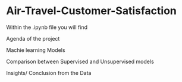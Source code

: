 # Air-Travel-Customer-Satisfaction

Within the .ipynb file you will find

Agenda of the project

Machie learning Models​

Comparison between Supervised and Unsupervised models​

Insights/ Conclusion from the Data
